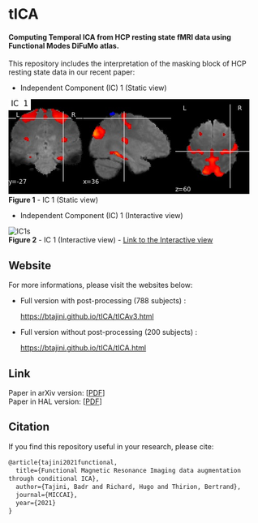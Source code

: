 # tICA

#### Computing Temporal ICA from HCP resting state fMRI data using Functional Modes DiFuMo atlas.

This repository includes the interpretation of the masking block of HCP resting state data in our recent paper:

- Independent Component (IC) 1 (Static view) <br>

![IC1s](tICA_filesv3/imagesv3/Mix_mat_ic_1.jpg) <br>
**Figure 1** - IC 1 (Static view)

- Independent Component (IC) 1 (Interactive view) <br>

![IC1s](figs/viewer_tica.gif) <br>
**Figure 2** - IC 1 (Interactive view) - <a href="https://btajini.github.io/tICA/tICA_filesv3/imagesv3/Mix_mat_ic_1.html" >Link to the Interactive view</a>
<br>
## Website
For more informations, please visit the websites below:

- Full version with post-processing (788 subjects) :

  https://btajini.github.io/tICA/tICAv3.html 

- Full version without post-processing (200 subjects) : 

  https://btajini.github.io/tICA/tICA.html
  
  
## Link
Paper in arXiv version:  [[PDF](https://arxiv.org/abs/2107.06104v2)] <br>
Paper in HAL version: [[PDF](https://hal.archives-ouvertes.fr/hal-03284313v1)] <br>
## Citation
If you find this repository useful in your research, please cite:
```
@article{tajini2021functional,
  title={Functional Magnetic Resonance Imaging data augmentation through conditional ICA},
  author={Tajini, Badr and Richard, Hugo and Thirion, Bertrand},
  journal={MICCAI},
  year={2021}
}
```
